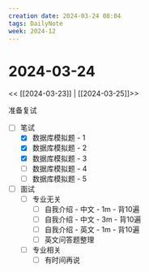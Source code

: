 ```yaml
---
creation date: 2024-03-24 08:04
tags: DailyNote
week: 2024-12
---
```


# 2024-03-24

<< [[2024-03-23]] | [[2024-03-25]]>>


准备复试
- [ ] 笔试
	- [x] 数据库模拟题 - 1
	- [x] 数据库模拟题 - 2
	- [x] 数据库模拟题 - 3
	- [ ] 数据库模拟题 - 4
	- [ ] 数据库模拟题 - 5
- [ ] 面试
	- [ ] 专业无关
		- [ ] 自我介绍 - 中文 - 1m - 背10遍
		- [ ] 自我介绍 - 中文 - 3m - 背10遍
		- [ ] 自我介绍 - 英文 - 1m - 背10遍
		- [ ] 英文问答题整理
	- [ ] 专业相关
		- [ ] 有时间再说